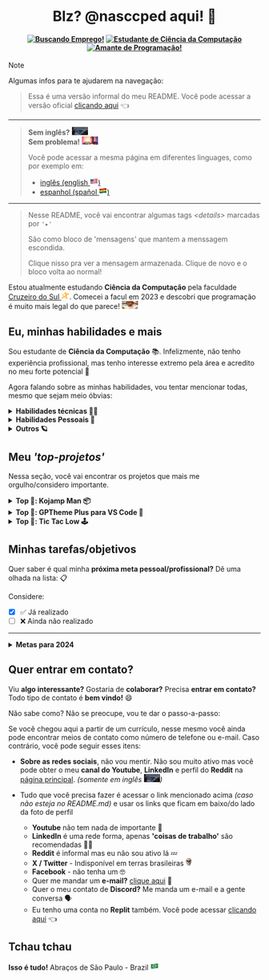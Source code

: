 <!-- título e ------------------------------------------------------>
<h1 align="center">Blz? @nasccped aqui! 👋</h1>

<!-- algumas badges centralizadas -->
<h4 align="center">

[![Buscando Emprego!][loking-for-a-job-badge]](#)
[![Estudante de Ciência da Computação][student-badge]](#)
[![Amante de Programação!][prog-lov-badge]](#)

</h4>

<!-- algumas dicas -->
> [!NOTE]
>
> Algumas infos para te ajudarem na navegação:
>
> > Essa é uma versão informal do meu README. Você pode acessar a
> > versão oficial [clicando aqui][frm-readme-ptbr-link] 👈
>
> ---
>
> > **Sem inglês?** <img src="./assets/random-no_something_meme.jpg" style="height: 1rem; width: 2rem" alt="sem inglês?"><br>
> > **Sem problema!** <img src="./assets/random-theres_a_starman.png" style="height: 1rem; width: 2rem" alt="não se preocupe, rapaz">
> >
> > Você pode acessar a mesma página em diferentes linguages, como
> > por exemplo em:
> > - [inglês (english <img src="./assets/flag-usa.png" style="height: 1rem" alt="bandeira dos EUA">)][inf-readme-en-link]
> > - [espanhol (spañol <img src="./assets/flag-bolivia.png" style="height: 1rem" alt="bandeira da Bolivia">)][inf-readme-es-link]
>
> ---
>
> > Nesse README, você vai encontrar algumas tags _&lt;details&gt;_
> > marcadas por `'▸'`
> >
> > São como bloco de 'mensagens' que mantem a menssagem escondida.
> >
> > Clique nisso pra ver a mensagem armazenada. Clique de novo e o
> > bloco volta ao normal!


<!-- texto de descrição -------------------------------------------->
Estou atualmente estudando **Ciência da Computação** pela faculdade
[Cruzeiro do Sul <img
src="./assets/logo-cruzeiro_do_sul.png"
style="height: 1rem"
alt="logo Cruzeiro do Sul">][cruzeiro-do-sul-link]. Comecei a facul
em 2023 e descobri que programação é muito mais legal do que parece!
<img src="./assets/random-surprised_guy.jpg"
style="height: 1rem; width: 2rem"
alt="carinha surpreso">



<!-- auto explicativo ---------------------------------------------->
Eu, minhas habilidades e mais
-----------------------------

Sou estudante de **Ciência da Computação** 📚. Infelizmente, não tenho
experiência profissional, mas tenho interesse extremo pela área e
acredito no meu forte potencial 🔭

Agora falando sobre as minhas habilidades, vou tentar mencionar
todas, mesmo que sejam meio óbvias:

<details>

<summary><strong>Habilidades técnicas 👷‍♂️</strong></summary><br>

- **Práticas de algoritmos:** aprendendo programação, obviamente
aprendi também como estruturar um algoritmo, seus procedimentos,
performance e _'embelezamento'_ do mesmo 🔁
- **Estrutura de dados:** aprendi como criar, usar e manipular
diferentes tipos de dado, _primitivos_ (chars, numéricos),
_complexos_ (arrays, listas, listas ligadas, pilhas) e ainda estou
_aprendendo outros_ (árvore binária, árvore de busca binária,
etc) 🧑‍🔬
- **Conceito de low-level:** na faculdade, pude aprender um monte de
conceitos aplicados a [linguagem C][c-lang-link], como ponteiros &
referências, alocação de memória ( <img src="./assets/random-skull.png"
style="height: 1rem" alt="cara"> 👈 eu), arquivos C e arquivos Header
- **Banco de dados:** banco de dados relacional foi aprendido também
([MySQL 🐬 only][mysql-link]), seus conceitos e uso
- **Paradigma POO:** programação orientada a objeto e seus conceitos
(classes, objetos, métodos, atributos, herança, abstração, etc.)
foram aprendidos 🐕 (usando o [Java][java-link] 🗿 mas funciona em
qualquer linguagem de classes xD)
- **Desenvolvimento web e integração de server:** aprendi um bocado
sobre HTML, CSS E JavaScript padrão. Não sou um grande fan desses
caras mas tenho boa noção de como operar com eles 🌐. Além disso,
aprendi também como integrar páginas web com servidor usando MySQL
PHP e Apacha, XAMPP, WampServer ou seja lá o que você prefere chamar
(☝️ esse cara não curte web mas pretende aprender um framework em
breve)
- **Práticas de versionamento:** versionar projetos durante o
desenvolvimento é uma das tarefas mais importantes para transformar
alguém em um bom programador. Tenho um bom entendimento sobre
versionamento 🏷️, colaboração 🫂 e similares.

</details>

<details>

<summary><strong>Habilidades Pessoais 🧠</strong></summary><br>

- **Pensamento crítico/analítico:** habilidade desenvolvida quase que
automaticamente quando estudamos programação, mas ainda assim, muito
importante para solução de problemas. 🎯
- **Auto-didática & aprendizado constante:** quando se trata de
tecnologia, todas a informação que precisamos está disponível na
internet. Saber como aproveitar isso ao máximo é essencial para se
tornar um programador de sucesso! 🧑‍💻
- **Resolução de Problemas:** anteriormente citado, resolver problemas
é basicamente o motivo pelo qual o programador existe. Pouco tempo é
gasto construindo coisas novas, mas muito tempo é gasto reparando as
coisas velhas. 🕰️
- **Comunicação:** independentemente da área na qual você trabalha,
você só será um bom profissional for capaz de criar, explicar e
sustentar suas ideias e argumentos. Saber como convencer os outros
através da comunicação prova muito sobre o seu potencial. 🗿

</details>

<details>

<summary><strong>Outros 🪐</strong></summary><br>

Coisas que não são tão importantes mas eu ainda gostaria de
mencionar! 🗣️

Tecnologias com as quais eu já tive contato:
- Python 🐍
- C 📠
- Java ☕
- Kotlin 🏝️
- MySQL 🐬
- Scripts 📓 _(Bash & Powershell)_
- Makefiles ⚒️
- Web 🌐 _(HTML, CSS, JS)_
- Rust 🦀 _(Ainda aprendendo)_
- PHP 🐘
- Git 🏷️

O que eu gosto? _(relacionado ao trabalho)_
- programação ⌨️ _(óbvio)_
- aprender coisas novas 📚
- realizar minhas tarefas ✅
- ter meu potencial reconhecido 💪
- desenvolver coisas muito, muito, **MUITO** legais 🎁
- contribuir com as pessoas ao meu redor 🤝

O que mais eu gosto? _(não relacionado ao trabalho)_
- meus amigos 🫂
- desenhos ✏️
- artes 🖼️
- alguns jogos 🕹️
- produção musical 🎺
- animais 🦜

Isso não é tão importante, mas algumas pessoas dizem que eu sou
**engraçado** e **responsável**, que gostam de me ter por perto 🗿

</details>



<!-- área dedicada aos meus projetos pessoais ---------------------->
Meu _'top-projetos'_
--------------------

Nessa seção, você vai encontrar os projetos que mais me
orgulho/considero importante.

<!-- kojamp man -->
<details>

<summary><strong>Top 🥇: Kojamp Man 📦</strong></summary><br>

**Kojamp Main** é uma versão _'noob'_ de Project Manager para
**Kotlin 🏝️** e **Java ☕** (que nem o [Gradle 🐘][gradle-link]).
Enquanto o Gradle e [Maven 🪶][maven-link] geram um ambiente gigante
para compilar, executar e debugar o projeto, Kojamp Man gera apenas
o conteúdo básico (`.git/`, `src/`, `Makefile`) para desenvolver e
rodar o seu projeto de maneira acadêmica ou algo semelhante 🏫

O projeto ainda está no começo e recebendo atualizações de tempo em
tempo. Você pode obter mais informações no 
[repositório oficial no github 🔗][kojamp-man-link]

</details>

<!-- gptheme plus -->
<details>

<summary><strong>Top 🥈: GPTheme Plus para VS Code 🎨</strong></summary><br>

**GPTheme Plus para VS Code** é uma extensão de tema para o VS Code
baseada no visual de código do [Chat GPT][chat-gpt-link]. Não é uma
grande conquista mas me deixa orgulhoso 🫡

Pouco tempo atrás, eu comecei a usar o [Neovim][neovim-link] como
minha IDE e isso fez com que eu trabalhasse menos nesse projeto 🙁,
mas você ainda pode obter mais informações acessando o 
[repositório oficial no github 👥][gptheme-plus-github-link] ou o
[vscode marketplace 🛒][gptheme-plus-mrktplc-link] também...

</details>

<!-- tic tac low -->
<details>

<summary><strong>Top 🥉: Tic Tac Low 🕹️</strong></summary><br>

**Tic Tac Low** é uma proposta de 'auto-desafio' em forma de jogo
inspirado no `Jogo da Velha` _(Meu primeiro jogo solo desenvolvido na
faculada)_. Leia até o final. Vale a pena 🥹

A princípio eu queria desenvolver um jogo, mas com algumas
restrições:

- Fazer um jono no _Pygame_, _Java_, _Unreal_, ... é fácil demais 💤.
Cara, eu não sou um _programador_ 👶, sou um _**PRÓ**-gramador_ 🗿. Eu
quero fazer isso na linguagem mais difícil que eu aprendi. _(C lang
foi escolhida <img src="./assets/random-guy_at_war.gif"
style="height: 1rem; widht: 2rem"
alt="meme guerra estranha">)_
- **Bibliotecas**? **Gerar janela**? **Dependências**? A única
dependência aqui vai ser o binário. O resto vai ser codado 🗿
- Tudo vai ser visualizado e acessado pela janela do terminal. O jogo
é simples, a implementação é difícil. Esse é o acordo 🗿

Então... **qual o problema? 🤓**

Quando eu iniciei o desenvolvimento do
[Kojamp Man 📦][kojamp-man-link], acabei deixando esse projeto um
pouco de lado ~~(a dificuldade no desenvolvimento também
contribuiu)~~. Eu não sei se voltarei a desenvolver esse projeto
em breve, mas **pretendo finalizá-lo algum dia!** <img
src="./assets/random-theres_a_starman.png"
style="height: 1rem; width: 2rem"
alt="superman">

Você pode ir ao repositório do projeto clicando
[aqui][tic-tac-low-repo-link].

</details>



<!-- lista pessoa de tarefas --------------------------------------->
Minhas tarefas/objetivos
------------------------

Quer saber é qual minha **próxima meta pessoal/profissional?**
Dê uma olhada na lista: 📋


Considere:
- [X] ✅ Já realizado
- [ ] ❌ Ainda não realizado

---

<details>

<summary><strong>Metas para 2024</strong></summary><br>

- [X] Publicar minha primeira extensão oficial do VS Code 🧩
- [ ] Construir um README legal no perfil 🌟
- [ ] Trazer diversas atualizações para o projeto [Kojamp Man][kojamp-man-link] 🪛
- [ ] Conseguir o meu primeiro emprego como programador ou algo relacionado 👨‍🏭
- [ ] Aprender a linguagem Rust de maneira mais aprofundada 🦀
- [ ] Talvez, voltar a desenvolver o [Tic Tac Low][tic-tac-low-repo-link] 🕹️

</details>



<!-- contato ------------------------------------------------------->
Quer entrar em contato?
-----------------------

Viu **algo interessante?** Gostaria de **colaborar?** Precisa
**entrar em contato?** Todo tipo de contato é **bem vindo!** 😄

Não sabe como? Não se preocupe, vou te dar o passo-a-passo:

Se você chegou aqui a partir de um currículo, nesse mesmo você ainda
pode encontrar meios de contato como número de telefone ou e-mail.
Caso contrário, você pode seguir esses itens:

- **Sobre as redes sociais**, não vou mentir. Não sou muito ativo mas
você pode obter o meu **canal do Youtube**, **LinkedIn** e perfil do
**Reddit** na [página principal][github-profile-link].
_(somente em inglês <img src="./assets/random-no_something_meme.jpg"
style="height: 1rem; width: 2rem"
alt="sem inglês?">)_

- Tudo que você precisa fazer é acessar o link mencionado acima _(caso
não esteja no README.md)_ e usar os links que ficam em baixo/do lado
da foto de perfil
  - **Youtube** não tem nada de importante 🤷
  - **LinkedIn** é uma rede forma, apenas **'coisas de trabalho'**
  são recomendadas 🧑‍💼
  - **Reddit** é informal mas eu não sou ativo lá 💤
  - **X / Twitter** - Indisponível em terras brasileiras <img
src="./assets/random-skull.png"
style="height: 1rem"
alt="cara...">
  - **Facebook** - não tenha um 🤓
  - Quer me mandar um **e-mail?**
[clique aqui][send-email-template] 📩
  - Quer o meu contato de **Discord?** Me manda um e-mail e a gente
conversa 🗣️
  - Eu tenho uma conta no **Replit** também. Você pode acessar
[clicando aqui][replit-profile-link] 👈



<!-- tchau tchau ---------------------------------------------------->
Tchau tchau
-----------

**Isso é tudo!** Abraços de São Paulo - Brazil
<img src="./assets/flag-brazil.png"
style="height: 1rem"
alt="bandeira do Brasil">



<!-- md link-shorts ------------------------------------------------->

<!-- badges -->
[loking-for-a-job-badge]: https://img.shields.io/badge/buscando_emprego!-0175C2?style=for-the-badge&logo=SearXNG&logoColor=white
[student-badge]: https://img.shields.io/badge/estudante%20de%20ci%C3%AAncia%20da%20computa%C3%A7%C3%A3o-FF9900?style=for-the-badge&logo=Amazon-EC2&logoColor=white
[prog-lov-badge]: https://img.shields.io/badge/amante%20da%20programa%C3%A7%C3%A3o-DE3141?style=for-the-badge&logo=GNOME-Terminal&logoColor=white

<!-- links -->
[frm-readme-ptbr-link]: ./README.frm.pt-br.md
[inf-readme-en-link]: ./README.inf.en.md
[inf-readme-es-link]: ./README.inf.es.md
[cruzeiro-do-sul-link]: https://www.cruzeirodosul.edu.br/
[c-lang-link]: https://www.w3schools.com/c/c_intro.php
[mysql-link]: https://www.mysql.com/
[java-link]: https://www.oracle.com/java/
[gradle-link]: https://gradle.org/
[maven-link]: https://maven.apache.org/
[kojamp-man-link]: https://github.com/nasccped/kojamp-man
[chat-gpt-link]: https://openai.com/chatgpt/
[neovim-link]: https://neovim.io/
[gptheme-plus-github-link]: https://github.com/nasccped/vsc-gptheme-plus-extension
[gptheme-plus-mrktplc-link]: https://marketplace.visualstudio.com/items?itemName=nascc.gptheme-plus
[tic-tac-low-repo-link]: https://github.com/nasccped/tic-tac-low
[github-profile-link]: https://github.com/nasccped
[send-email-template]: mailto:pdbt.contact@gmail.com?subject=Put%20the%20Message%20title%20here%20%E2%9C%8D%EF%B8%8F&body=Don't%20forget%20to%20add...%20well...%20the%20message%20%F0%9F%98%85
[replit-profile-link]: https://replit.com/@nasccped
